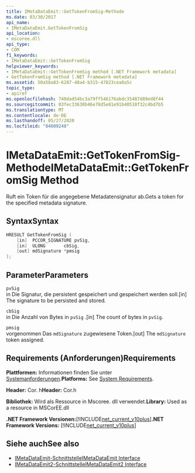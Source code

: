 ```yaml
---
title: IMetaDataEmit::GetTokenFromSig-Methode
ms.date: 03/30/2017
api_name:
- IMetaDataEmit.GetTokenFromSig
api_location:
- mscoree.dll
api_type:
- COM
f1_keywords:
- IMetaDataEmit::GetTokenFromSig
helpviewer_keywords:
- IMetaDataEmit::GetTokenFromSig method [.NET Framework metadata]
- GetTokenFromSig method [.NET Framework metadata]
ms.assetid: 50a58a83-6287-40a4-b315-47823cea0a5c
topic_type:
- apiref
ms.openlocfilehash: 740dad54bc3a79ff546176abdc35487d89ed8f44
ms.sourcegitcommit: 03fec33630b46e78d5e81e91b40518f32c4bd7b5
ms.translationtype: MT
ms.contentlocale: de-DE
ms.lasthandoff: 05/27/2020
ms.locfileid: "84009248"
---
```

# <a name="imetadataemitgettokenfromsig-method"></a><span data-ttu-id="4a490-102">IMetaDataEmit::GetTokenFromSig-Methode</span><span class="sxs-lookup"><span data-stu-id="4a490-102">IMetaDataEmit::GetTokenFromSig Method</span></span>
<span data-ttu-id="4a490-103">Ruft ein Token für die angegebene Metadatensignatur ab.</span><span class="sxs-lookup"><span data-stu-id="4a490-103">Gets a token for the specified metadata signature.</span></span>  
  
## <a name="syntax"></a><span data-ttu-id="4a490-104">Syntax</span><span class="sxs-lookup"><span data-stu-id="4a490-104">Syntax</span></span>  
  
```cpp  
HRESULT GetTokenFromSig (
    [in]  PCCOR_SIGNATURE pvSig,
    [in]  ULONG       cbSig,
    [out] mdSignature *pmsig
);  
```  
  
## <a name="parameters"></a><span data-ttu-id="4a490-105">Parameter</span><span class="sxs-lookup"><span data-stu-id="4a490-105">Parameters</span></span>  
 `pvSig`  
 <span data-ttu-id="4a490-106">in Die Signatur, die persistent gespeichert und gespeichert werden soll.</span><span class="sxs-lookup"><span data-stu-id="4a490-106">[in] The signature to be persisted and stored.</span></span>  
  
 `cbSig`  
 <span data-ttu-id="4a490-107">in Die Anzahl von Bytes in `pvSig` .</span><span class="sxs-lookup"><span data-stu-id="4a490-107">[in] The count of bytes in `pvSig`.</span></span>  
  
 `pmsig`  
 <span data-ttu-id="4a490-108">vorgenommen Das `mdSignature` zugewiesene Token.</span><span class="sxs-lookup"><span data-stu-id="4a490-108">[out] The `mdSignature` token assigned.</span></span>  
  
## <a name="requirements"></a><span data-ttu-id="4a490-109">Requirements (Anforderungen)</span><span class="sxs-lookup"><span data-stu-id="4a490-109">Requirements</span></span>  
 <span data-ttu-id="4a490-110">**Plattformen:** Informationen finden Sie unter [Systemanforderungen](../../get-started/system-requirements.md).</span><span class="sxs-lookup"><span data-stu-id="4a490-110">**Platforms:** See [System Requirements](../../get-started/system-requirements.md).</span></span>  
  
 <span data-ttu-id="4a490-111">**Header:** Cor. h</span><span class="sxs-lookup"><span data-stu-id="4a490-111">**Header:** Cor.h</span></span>  
  
 <span data-ttu-id="4a490-112">**Bibliothek:** Wird als Ressource in Mscoree. dll verwendet.</span><span class="sxs-lookup"><span data-stu-id="4a490-112">**Library:** Used as a resource in MSCorEE.dll</span></span>  
  
 <span data-ttu-id="4a490-113">**.NET Framework Versionen:**[!INCLUDE[net_current_v10plus](../../../../includes/net-current-v10plus-md.md)]</span><span class="sxs-lookup"><span data-stu-id="4a490-113">**.NET Framework Versions:** [!INCLUDE[net_current_v10plus](../../../../includes/net-current-v10plus-md.md)]</span></span>  
  
## <a name="see-also"></a><span data-ttu-id="4a490-114">Siehe auch</span><span class="sxs-lookup"><span data-stu-id="4a490-114">See also</span></span>

- [<span data-ttu-id="4a490-115">IMetaDataEmit-Schnittstelle</span><span class="sxs-lookup"><span data-stu-id="4a490-115">IMetaDataEmit Interface</span></span>](imetadataemit-interface.md)
- [<span data-ttu-id="4a490-116">IMetaDataEmit2-Schnittstelle</span><span class="sxs-lookup"><span data-stu-id="4a490-116">IMetaDataEmit2 Interface</span></span>](imetadataemit2-interface.md)
